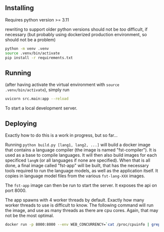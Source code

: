 ## Installing

Requires python version >= 3.11

rewriting to support older python versions should not
be _too_ difficult, if necessary (but probably using dockerized
production environment, so should not be a problem)

```bash
python -m venv .venv
source .venv/bin/activate
pip install -r requirements.txt
```

## Running

(after having activate the virtual environment with `source .venv/bin/activate`),
simply run

```bash
uvicorn src.main:app --reload
```

To start a local development server.


## Deploying

Exactly how to do this is a work in progress, but so far...

Running `python build.py [lang1, lang2, ...]` will build a docker image that
contains a language compiler (the image is named "fst-compiler"). It is used
as a base to compile languages. It will then also build images for each specificed
`langN` (or all languages if none are specified). When that is all done,
a final image called "fst-app" will be built, that has the necessary tools required
to run the language models, as well as the application itself. It copies in
language model files from the various `fst-lang-XXX` images.

The `fst-app` image can then be run to start the server. It exposes the api on port 8000.

The app spawns with 4 worker threads by default. Exactly how many worker threads to use
is difficult to know. The following command will run the image, and use as many threads
as there are cpu cores. Again, that may not be the most optimal.

```bash
docker run -p 8000:8000 --env WEB_CONCURRENCY=`cat /proc/cpuinfo | grep "cpu cores" | uniq | cut -d ":" -f2 | sed "s/ //g"` fst-app
```
